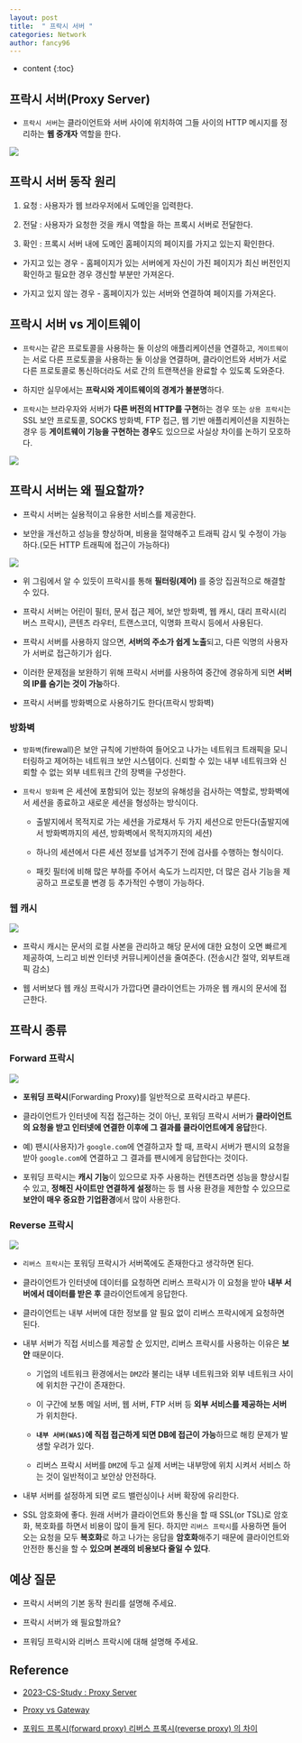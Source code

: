 ```yaml
---
layout: post
title:  " 프락시 서버 "
categories: Network
author: fancy96
---
```

* content
{:toc}

## 프락시 서버(Proxy Server)

* `프락시 서버`는 클라이언트와 서버 사이에 위치하여 그들 사이의 HTTP 메시지를 정리하는 **웹 중개자** 역할을 한다.

![](/assets/img/network/network-proxy-server-1.png)

## 프락시 서버 동작 원리 

1. 요청 : 사용자가 웹 브라우저에서 도메인을 입력한다.

2. 전달 : 사용자가 요청한 것을 캐시 역할을 하는 프록시 서버로 전달한다.

3. 확인 : 프록시 서버 내에 도메인 홈페이지의 페이지를 가지고 있는지 확인한다.

* 가지고 있는 경우 - 홈페이지가 있는 서버에게 자신이 가진 페이지가 최신 버전인지 확인하고 필요한 경우 갱신할 부분만 가져온다.

* 가지고 있지 않는 경우 - 홈페이지가 있는 서버와 연결하여 페이지를 가져온다.

## 프락시 서버 vs 게이트웨이

* `프락시`는 같은 프로토콜을 사용하는 둘 이상의 애플리케이션을 연결하고, `게이트웨이`는 서로 다른 프로토콜을 사용하는 둘 이상을 연결하며, 클라이언트와 서버가 서로 다른 프로토콜로 통신하더라도 서로 간의 트랜잭션을 완료할 수 있도록 도와준다.

* 하지만 실무에서는 **프락시와 게이트웨이의 경계가 불분명**하다.

* `프락시`는 브라우자와 서버가 **다른 버전의 HTTP를 구현**하는 경우 또는 `상용 프락시`는 SSL 보안 프로토콜, SOCKS 방화벽, FTP 접근, 웹 기반 애플리케이션을 지원하는 경우 등 **게이트웨이 기능을 구현하는 경우**도 있으므로 사실상 차이를 논하기 모호하다.

![](/assets/img/network/network-proxy-server-2.png)

## 프락시 서버는 왜 필요할까?

* 프락시 서버는 실용적이고 유용한 서비스를 제공한다. 

* 보안을 개선하고 성능을 향상하며, 비용을 절약해주고 트래픽 감시 및 수정이 가능하다.(모든 HTTP 트래픽에 접근이 가능하다)

![](/assets/img/network/network-proxy-server-3.png)

* 위 그림에서 알 수 있듯이 프락시를 통해 **필터링(제어)** 를 중앙 집권적으로 해결할 수 있다.

* 프락시 서버는 어린이 필터, 문서 접근 제어, 보안 방화벽, 웹 캐시, 대리 프락시(리버스 프락시), 콘텐츠 라우터, 트랜스코더, 익명화 프락시 등에서 사용된다.

* 프락시 서버를 사용하지 않으면, **서버의 주소가 쉽게 노출**되고, 다른 익명의 사용자가 서버로 접근하기가 쉽다.

* 이러한 문제점을 보완하기 위해 프락시 서버를 사용하여 중간에 경유하게 되면 **서버의 IP를 숨기는 것이 가능**하다.

* 프락시 서버를 방화벽으로 사용하기도 한다(프락시 방화벽)

### 방화벽

* `방화벽`(firewall)은 보안 규칙에 기반하여 들어오고 나가는 네트워크 트래픽을 모니터링하고 제어하는 네트워크 보안 시스템이다. 신뢰할 수 있는 내부 네트워크와 신뢰할 수 없는 외부 네트워크 간의 장벽을 구성한다.

* `프락시 방화벽` 은 세션에 포함되어 있는 정보의 유해성을 검사하는 역할로, 방화벽에서 세션을 종료하고 새로운 세션을 형성하는 방식이다.

    * 출발지에서 목적지로 가는 세션을 가로채서 두 가지 세션으로 만든다(출발지에서 방화벽까지의 세션, 방화벽에서 목적지까지의 세션)

    * 하나의 세션에서 다른 세션 정보를 넘겨주기 전에 검사를 수행하는 형식이다.

    * 패킷 필터에 비해 많은 부하를 주어서 속도가 느리지만, 더 많은 검사 기능을 제공하고 프로토콜 변경 등 추가적인 수행이 가능하다.

### 웹 캐시

![](/assets/img/network/network-proxy-server-4.png)

* 프락시 캐시는 문서의 로컬 사본을 관리하고 해당 문서에 대한 요청이 오면 빠르게 제공하여, 느리고 비싼 인터넷 커뮤니케이션을 줄여준다. (전송시간 절약, 외부트래픽 감소)

* 웹 서버보다 웹 캐싱 프락시가 가깝다면 클라이언트는 가까운 웹 캐시의 문서에 접근한다.

## 프락시 종류

### Forward 프락시

![](/assets/img/network/network-proxy-server-5.png)

* **포워딩 프락시**(Forwarding Proxy)를 일반적으로 프락시라고 부른다.

* 클라이언트가 인터넷에 직접 접근하는 것이 아닌, 포워딩 프락시 서버가 **클라이언트의 요청을 받고 인터넷에 연결한 이후에 그 결과를 클라이언트에게 응답**한다.

* 예) 팬시(사용자)가 `google.com`에 연결하고자 할 때, 프락시 서버가 팬시의 요청을 받아 `google.com`에 연결하고 그 결과를 팬시에게 응답한다는 것이다.

* 포워딩 프락시는 **캐시 기능**이 있으므로 자주 사용하는 컨텐츠라면 성능을 향상시킬 수 있고, **정해진 사이트만 연결하게 설정**하는 등 웹 사용 환경을 제한할 수 있으므로 **보안이 매우 중요한 기업환경**에서 많이 사용한다.

### Reverse 프락시

![](/assets/img/network/network-proxy-server-6.png)

* `리버스 프락시`는 포워딩 프락시가 서버쪽에도 존재한다고 생각하면 된다.

* 클라이언트가 인터넷에 데이터를 요청하면 리버스 프락시가 이 요청을 받아 **내부 서버에서 데이터를 받은 후** 클라이언트에게 응답한다.

* 클라이언트는 내부 서버에 대한 정보를 알 필요 없이 리버스 프락시에게 요청하면 된다.

* 내부 서버가 직접 서비스를 제공할 순 있지만, 리버스 프락시를 사용하는 이유은 **보안** 때문이다.

    * 기업의 네트워크 환경에서는 `DMZ`라 불리는 내부 네트워크와 외부 네트워크 사이에 위치한 구간이 존재한다.

    * 이 구간에 보통 메일 서버, 웹 서버, FTP 서버 등 **외부 서비스를 제공하는 서버**가 위치한다.
    
    * **`내부 서버(WAS)`에 직접 접근하게 되면 DB에 접근이 가능**하므로 해킹 문제가 발생할 우려가 있다.

    * 리버스 프락시 서버를 `DMZ`에 두고 실제 서버는 내부망에 위치 시켜서 서비스 하는 것이 일반적이고 보안상 안전하다.

* 내부 서버를 설정하게 되면 로드 밸런싱이나 서버 확장에 유리한다.

* SSL 암호화에 좋다. 원래 서버가 클라이언트와 통신을 할 때 SSL(or TSL)로 암호화, 복호화를 하면서 비용이 많이 들게 된다. 하지만 `리버스 프락시`를 사용하면 들어오는 요청을 모두 **복호화**로 하고 나가는 응답을 **암호화**해주기 때문에 클라이언트와 안전한 통신을 할 수 **있으며 본래의 비용보다 줄일 수 있다**.



## 예상 질문

* 프락시 서버의 기본 동작 원리를 설명해 주세요.

* 프락시 서버가 왜 필요할까요?

* 프워딩 프락시와 리버스 프락시에 대해 설명해 주세요.

## Reference

* [2023-CS-Study : Proxy Server](https://github.com/Fancy96/2023-CS-Study/blob/main/Network/network_proxy_server.md)

* [Proxy vs Gateway](https://code-masterjung.tistory.com/53)

* [포워드 프록시(forward proxy) 리버스 프록시(reverse proxy) 의 차이](https://www.lesstif.com/system-admin/forward-proxy-reverse-proxy-21430345.html)